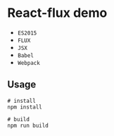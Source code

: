 # React-flux demo

* `ES2015`
* `FLUX`
* `JSX`
* `Babel`
* `Webpack`

## Usage

```
# install
npm install

# build
npm run build
```
